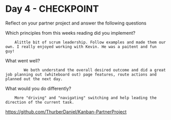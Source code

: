 # Day 4 - CHECKPOINT

Reflect on your partner project and answer the following questions

Which principles from this weeks reading did you implement?

        Alittle bit of scrum leadership. Follow examples and made them our own. I really enjoyed working with Kevin. He was a paitent and fun guy!

What went well?

            We both understand the overall desired outcome and did a great job planning out (whiteboard out) page features, route actions and planned out the next day.

What would you do differently?

        More "driving" and "navigating" switching and help leading the direction of the current task.

https://github.com/ThurberDaniel/Kanban-PartnerProject
